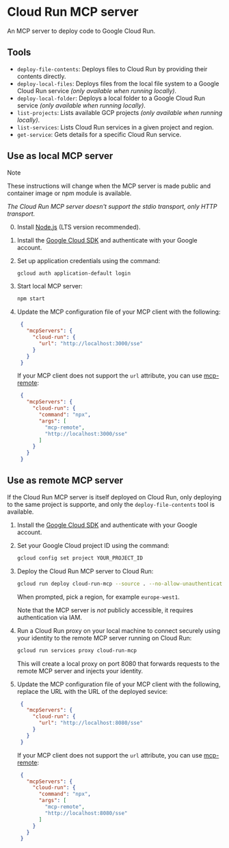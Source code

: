 # Cloud Run MCP server

An MCP server to deploy code to Google Cloud Run.

## Tools

- `deploy-file-contents`: Deploys files to Cloud Run by providing their contents directly.
- `deploy-local-files`: Deploys files from the local file system to a Google Cloud Run service _(only available when running locally)_.
- `deploy-local-folder`: Deploys a local folder to a Google Cloud Run service _(only available when running locally)_.
- `list-projects`: Lists available GCP projects _(only available when running locally)_.
- `list-services`: Lists Cloud Run services in a given project and region.
- `get-service`: Gets details for a specific Cloud Run service.


## Use as local MCP server

> [!NOTE]  
> These instructions will change when the MCP server is made public and container image or npm module is available.

_The Cloud Run MCP server doesn't support the stdio transport, only HTTP transport._

0. Install [Node.js](https://nodejs.org/en/download/) (LTS version recommended).

1. Install the [Google Cloud SDK](https://cloud.google.com/sdk/docs/install) and authenticate with your Google account.

2. Set up application credentials using the command:
   ```bash
   gcloud auth application-default login
   ```
3. Start local MCP server:
   ```bash
   npm start
   ```

4. Update the MCP configuration file of your MCP client with the following:

   ```json 
    {
      "mcpServers": {
        "cloud-run": {
          "url": "http://localhost:3000/sse"
        }
      }
    }
   ```

   If your MCP client does not support the `url` attribute, you can use [mcp-remote](https://www.npmjs.com/package/mcp-remote):

   ```json 
    {
      "mcpServers": {
        "cloud-run": {
          "command": "npx",
          "args": [
            "mcp-remote",
            "http://localhost:3000/sse"
          ]
        }
      }
    }
   ```

## Use as remote MCP server

If the Cloud Run MCP server is itself deployed on Cloud Run, only deploying to the same project is supporte, and only the `deploy-file-contents` tool is available.

1. Install the [Google Cloud SDK](https://cloud.google.com/sdk/docs/install) and authenticate with your Google account.

2. Set your Google Cloud project ID using the command:
   ```bash
   gcloud config set project YOUR_PROJECT_ID
   ```
3. Deploy the Cloud Run MCP server to Cloud Run:
   ```bash
   gcloud run deploy cloud-run-mcp --source . --no-allow-unauthenticated
   ```
   When prompted, pick a region, for example `europe-west1`.

   Note that the MCP server is *not* publicly accessible, it requires authentication via IAM.

3. Run a Cloud Run proxy on your local machine to connect securely using your identity to the remote MCP server running on Cloud Run:
   ```bash
   gcloud run services proxy cloud-run-mcp
   ```
   This will create a local proxy on port 8080 that forwards requests to the remote MCP server and injects your identity.

5. Update the MCP configuration file of your MCP client with the following, replace the URL with the URL of the deployed sevice:

   ```json 
    {
      "mcpServers": {
        "cloud-run": {
          "url": "http://localhost:8080/sse"
        }
      }
    }
   ```
   If your MCP client does not support the `url` attribute, you can use [mcp-remote](https://www.npmjs.com/package/mcp-remote):

   ```json 
    {
      "mcpServers": {
        "cloud-run": {
          "command": "npx",
          "args": [
            "mcp-remote",
            "http://localhost:8080/sse"
          ]
        }
      }
    }
   ```
